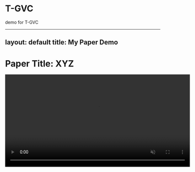 # T-GVC
demo for T-GVC

---
layout: default
title: My Paper Demo
---

# Paper Title: XYZ

<video controls autoplay loop muted width="600">
  <source src="results/T-GVC/HoneyBee_1920x1080_120fps_420_8bit_YUV_traj.mp4" type="video/mp4">
</video>
